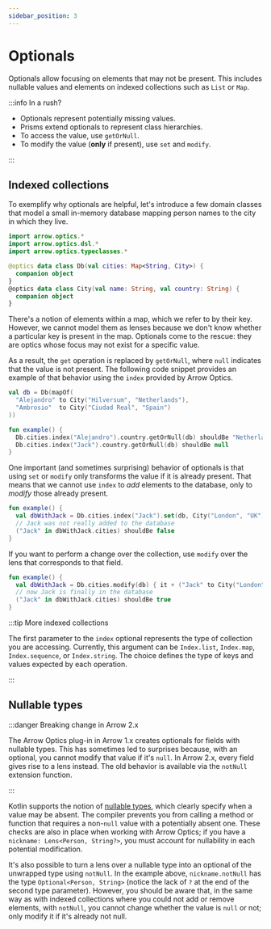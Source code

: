 ```yaml
---
sidebar_position: 3
---
```


# Optionals

Optionals allow focusing on elements that may not be present. This includes
nullable values and elements on indexed collections such as `List` or `Map`.

:::info In a rush?

- Optionals represent potentially missing values.
- Prisms extend optionals to represent class hierarchies.
- To access the value, use `getOrNull`.
- To modify the value (**only** if present), use `set` and `modify`.

:::

<!--- TEST_NAME Optional -->

<!--- INCLUDE .*
import io.kotest.matchers.shouldBe
-->

## Indexed collections

To exemplify why optionals are helpful, let's introduce a few domain classes
that model a small in-memory database mapping person names to the city in
which they live.

```kotlin
import arrow.optics.*
import arrow.optics.dsl.*
import arrow.optics.typeclasses.*

@optics data class Db(val cities: Map<String, City>) {
  companion object
}
@optics data class City(val name: String, val country: String) {
  companion object
}
```

There's a notion of elements within a map, which we refer to by their key.
However, we cannot model them as lenses because we don't know whether
a particular key is present in the map. Optionals come to the rescue: they are
optics whose focus may not exist for a specific value.

As a result, the `get` operation is replaced by `getOrNull`, where `null`
indicates that the value is not present. The following code snippet provides
an example of that behavior using the `index` provided by Arrow Optics.

```kotlin
val db = Db(mapOf(
  "Alejandro" to City("Hilversum", "Netherlands"),
  "Ambrosio"  to City("Ciudad Real", "Spain")
))

fun example() {
  Db.cities.index("Alejandro").country.getOrNull(db) shouldBe "Netherlands"
  Db.cities.index("Jack").country.getOrNull(db) shouldBe null
}
```
<!--- KNIT example-optional-01.kt -->
<!--- TEST assert -->

One important (and sometimes surprising) behavior of optionals is that using
`set` or `modify` only transforms the value if it is already present. That means
that we cannot use `index` to _add_ elements to the database, only to _modify_
those already present.

<!--- INCLUDE

import arrow.optics.*
import arrow.optics.dsl.*
import arrow.optics.typeclasses.*

@optics data class Db(val cities: Map<String, City>) {
  companion object
}
@optics data class City(val name: String, val country: String) {
  companion object
}

val db = Db(mapOf(
  "Alejandro" to City("Hilversum", "Netherlands"),
  "Ambrosio"  to City("Ciudad Real", "Spain")
))

-->

```kotlin
fun example() {
  val dbWithJack = Db.cities.index("Jack").set(db, City("London", "UK"))
  // Jack was not really added to the database
  ("Jack" in dbWithJack.cities) shouldBe false
}
```
<!--- KNIT example-optional-02.kt -->
<!--- TEST assert -->

If you want to perform a change over the collection, use `modify` over the
lens that corresponds to that field.


<!--- INCLUDE

import arrow.optics.*
import arrow.optics.dsl.*
import arrow.optics.typeclasses.*

@optics data class Db(val cities: Map<String, City>) {
  companion object
}
@optics data class City(val name: String, val country: String) {
  companion object
}

val db = Db(mapOf(
  "Alejandro" to City("Hilversum", "Netherlands"),
  "Ambrosio"  to City("Ciudad Real", "Spain")
))

-->

```kotlin
fun example() {
  val dbWithJack = Db.cities.modify(db) { it + ("Jack" to City("London", "UK")) }
  // now Jack is finally in the database
  ("Jack" in dbWithJack.cities) shouldBe true
}
```
<!--- KNIT example-optional-03.kt -->
<!--- TEST assert -->

:::tip More indexed collections

The first parameter to the `index` optional represents the type of collection
you are accessing. Currently, this argument can be `Index.list`, `Index.map`,
`Index.sequence`, or `Index.string`. The choice defines the type of keys
and values expected by each operation.

:::

## Nullable types

:::danger Breaking change in Arrow 2.x

The Arrow Optics plug-in in Arrow 1.x creates optionals for fields with nullable
types. This has sometimes led to surprises because, with an optional, you cannot
modify that value if it's `null`. In Arrow 2.x, every field gives rise to a lens
instead. The old behavior is available via the `notNull` extension function.

:::

Kotlin supports the notion of [nullable types](https://kotlinlang.org/docs/null-safety.html),
which clearly specify when a value may be absent. The compiler prevents you from
calling a method or function that requires a non-`null` value with a potentially
absent one. These checks are also in place when working with Arrow Optics;
if you have a `nickname: Lens<Person, String?>`, you must account for
nullability in each potential modification.

It's also possible to turn a lens over a nullable type into an optional of the
unwrapped type using `notNull`. In the example above, `nickname.notNull`
has the type `Optional<Person, String>` (notice the lack of `?` at the end
of the second type parameter). However, you should be aware that, in the same way
as with indexed collections where you could not add or remove elements, with
`notNull`, you cannot change whether the value is `null` or not; only modify
it if it's already not null.
